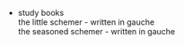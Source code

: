 * study books  
the little schemer - written in gauche  
the seasoned schemer - written in gauche  
